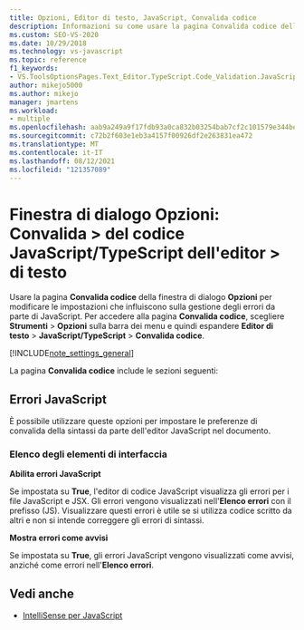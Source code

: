 ```yaml
---
title: Opzioni, Editor di testo, JavaScript, Convalida codice
description: Informazioni su come usare la pagina Convalida codice della finestra di dialogo Opzioni per modificare le impostazioni che influiscono sul modo in cui JavaScript gestisce gli errori.
ms.custom: SEO-VS-2020
ms.date: 10/29/2018
ms.technology: vs-javascript
ms.topic: reference
f1_keywords:
- VS.ToolsOptionsPages.Text_Editor.TypeScript.Code_Validation.JavaScript_Errors
author: mikejo5000
ms.author: mikejo
manager: jmartens
ms.workload:
- multiple
ms.openlocfilehash: aab9a249a9f17fdb93a0ca832b03254bab7cf2c101579e344bef2d45e13d066d
ms.sourcegitcommit: c72b2f603e1eb3a4157f00926df2e263831ea472
ms.translationtype: MT
ms.contentlocale: it-IT
ms.lasthandoff: 08/12/2021
ms.locfileid: "121357089"
---
```

# <a name="options-dialog-box-text-editor--javascripttypescript--code-validation"></a>Finestra di dialogo Opzioni: Convalida \> del codice JavaScript/TypeScript dell'editor \> di testo

Usare la pagina **Convalida codice** della finestra di dialogo **Opzioni** per modificare le impostazioni che influiscono sulla gestione degli errori da parte di JavaScript. Per accedere alla pagina **Convalida codice**, scegliere **Strumenti** > **Opzioni** sulla barra dei menu e quindi espandere **Editor di testo** > **JavaScript/TypeScript** > **Convalida codice**.

[!INCLUDE[note_settings_general](../../data-tools/includes/note_settings_general_md.md)]

La pagina **Convalida codice** include le sezioni seguenti:

## <a name="javascript-errors"></a>Errori JavaScript

È possibile utilizzare queste opzioni per impostare le preferenze di convalida della sintassi da parte dell'editor JavaScript nel documento.

### <a name="uielement-list"></a>Elenco degli elementi di interfaccia

**Abilita errori JavaScript**

Se impostata su **True**, l'editor di codice JavaScript visualizza gli errori per i file JavaScript e JSX. Gli errori vengono visualizzati nell'**Elenco errori** con il prefisso (JS). Visualizzare questi errori è utile se si utilizza codice scritto da altri e non si intende correggere gli errori di sintassi.

**Mostra errori come avvisi**

Se impostata su **True**, gli errori JavaScript vengono visualizzati come avvisi, anziché come errori nell'**Elenco errori**.

## <a name="see-also"></a>Vedi anche

- [IntelliSense per JavaScript](../../ide/javascript-intellisense.md)